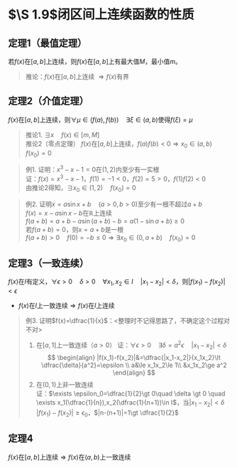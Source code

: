 # $\S 1.9$闭区间上连续函数的性质
## 定理1（最值定理）
若$f(x)$在$[a,b]$上连续，则$f(x)$在$[a,b]$上有最大值$M$，最小值$m$。

> 推论：$f(x)$在$[a,b]$上连续 $\Rightarrow f(x)$有界
## 定理2（介值定理）
$f(x)$在$[a,b]$上连续，则$\forall \mu \in (f(a),f(b))\quad \exists \xi \in (a,b)$使得$f(\xi)=\mu$
> 推论1. $\exists x\quad f(x)\in [m,M]$  
> 推论2（零点定理） $f(x)$在$[a,b]$上连续，$f(a)f(b)\lt 0 \Rightarrow x_0 \in (a,b)\quad f(x_0)=0$

> 例1. 证明：$x^3-x-1=0$在$(1,2)$内至少有一实根  
> 证：$f(x)=x^3-x-1$，$f(1)=-1\lt 0$，$f(2)=5\gt 0$，$f(1)f(2)\lt 0$  
> 由推论2得知，$\exists x_0\in(1,2)\quad f(x_0)=0$

> 例2. 证明$x=a\sin x+b\quad(a\gt 0,b\gt 0)$至少有一根不超过$a+b$  
> $f(x)=x-a\sin x-b$在$\mathbb{R}$上连续  
> $f(a+b)=a+b-a\sin(a+b)-b=a(1-\sin a+b)\ge 0$  
> 若$f(a+b)=0$，则$x=a+b$是一根  
> $f(a+b)\gt 0 \quad f(0)=-b\le 0\Rightarrow \exists x_0\in(0,a+b)\quad f(x_0)=0$
## 定理3（一致连续）
$f(x)$在$I$有定义，$\forall \epsilon \gt 0 \quad \delta \gt 0 \quad \forall x_1,x_2\in I\quad |x_1-x_2|\lt \delta$，则$|f(x_1)-f(x_2)|\lt \epsilon$

* $f(x)$在$I$上一致连续$\Rightarrow f(x)$在$I$上连续

> 例3. 证明$f(x)=\dfrac{1}{x}$：<整理时不记得思路了，不确定这个过程对不对>  
> 1. 在$[a,1]$上一致连续（$a \gt 0$）
> 证：$\forall \epsilon \gt 0\quad \exists \delta =a^2\epsilon \quad |x_1-x_2|\lt \delta$  
   $$
   \begin{align}
   |f(x_1)-f(x_2)|&=\dfrac{|x_1-x_2|}{x_1x_2}\lt \dfrac{\delta}{a^2}=\epsilon \\
   a&\le x_1x_2\le 1\\
   &x_1x_2\ge a^2
   \end{align}
   $$
> 2. 在$(0,1)$上非一致连续  
> 证：$\exists \epsilon_0=\dfrac{1}{2}\gt 0\quad \delta \gt 0 \quad \exists x_1(\dfrac{1}{n}),x_2(\dfrac{1}{n+1})\in I$，当$|x_1-x_2|\lt \delta$  
> $|f(x_1)-f(x_2)|\ge \epsilon_0$，$|n-(n+1)|=1\gt \dfrac{1}{2}$
## 定理4
$f(x)$在$[a,b]$上连续$\Rightarrow f(x)$在$(a,b)$上一致连续